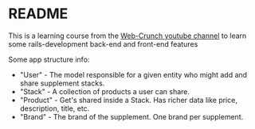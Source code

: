# README

This is a learning course from the [Web-Crunch youtube channel](https://www.youtube.com/playlist?list=PL01nNIgQ4uxOhHYZd6THGIFVBALJZCcpM) to learn some rails-development back-end and front-end features

Some app structure info:
- "User" - The model responsible for a given entity who might add and share supplement stacks.
- "Stack" - A collection of products a user can share.
- "Product" - Get's shared inside a Stack. Has richer data like price, description, title, etc.
- "Brand" - The brand of the supplement. One brand per supplement.